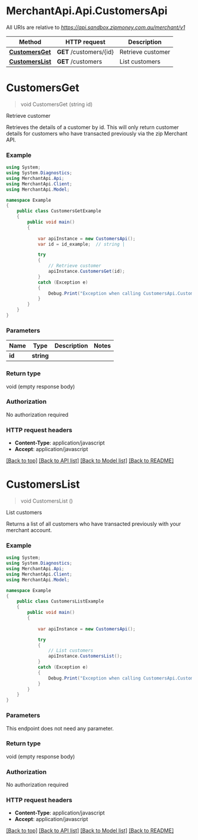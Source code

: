# MerchantApi.Api.CustomersApi

All URIs are relative to *https://api.sandbox.zipmoney.com.au/merchant/v1*

Method | HTTP request | Description
------------- | ------------- | -------------
[**CustomersGet**](CustomersApi.md#customersget) | **GET** /customers/{id} | Retrieve customer
[**CustomersList**](CustomersApi.md#customerslist) | **GET** /customers | List customers


<a name="customersget"></a>
# **CustomersGet**
> void CustomersGet (string id)

Retrieve customer

Retrieves the details of a customer by id. This will only return customer details for customers who have transacted previously via the zip Merchant API.

### Example
```csharp
using System;
using System.Diagnostics;
using MerchantApi.Api;
using MerchantApi.Client;
using MerchantApi.Model;

namespace Example
{
    public class CustomersGetExample
    {
        public void main()
        {
            
            var apiInstance = new CustomersApi();
            var id = id_example;  // string | 

            try
            {
                // Retrieve customer
                apiInstance.CustomersGet(id);
            }
            catch (Exception e)
            {
                Debug.Print("Exception when calling CustomersApi.CustomersGet: " + e.Message );
            }
        }
    }
}
```

### Parameters

Name | Type | Description  | Notes
------------- | ------------- | ------------- | -------------
 **id** | **string**|  | 

### Return type

void (empty response body)

### Authorization

No authorization required

### HTTP request headers

 - **Content-Type**: application/javascript
 - **Accept**: application/javascript

[[Back to top]](#) [[Back to API list]](../README.md#documentation-for-api-endpoints) [[Back to Model list]](../README.md#documentation-for-models) [[Back to README]](../README.md)

<a name="customerslist"></a>
# **CustomersList**
> void CustomersList ()

List customers

Returns a list of all customers who have transacted previously with your merchant account.

### Example
```csharp
using System;
using System.Diagnostics;
using MerchantApi.Api;
using MerchantApi.Client;
using MerchantApi.Model;

namespace Example
{
    public class CustomersListExample
    {
        public void main()
        {
            
            var apiInstance = new CustomersApi();

            try
            {
                // List customers
                apiInstance.CustomersList();
            }
            catch (Exception e)
            {
                Debug.Print("Exception when calling CustomersApi.CustomersList: " + e.Message );
            }
        }
    }
}
```

### Parameters
This endpoint does not need any parameter.

### Return type

void (empty response body)

### Authorization

No authorization required

### HTTP request headers

 - **Content-Type**: application/javascript
 - **Accept**: application/javascript

[[Back to top]](#) [[Back to API list]](../README.md#documentation-for-api-endpoints) [[Back to Model list]](../README.md#documentation-for-models) [[Back to README]](../README.md)

